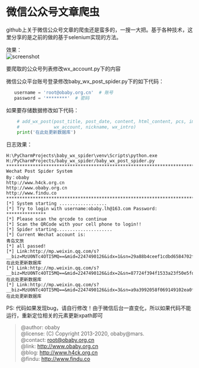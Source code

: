微信公众号文章爬虫
===

github上关于微信公众号文章的爬虫还是蛮多的，一搜一大把。基于各种技术，这里分享的是之前的做的基于selenium实现的方法。  

效果：  
![screenshot](screenshot/record.gif)
 
 要爬取的公众号列表修改wx_account.py下的内容
 
 微信公众平台账号登录修改baby_wx_post_spider.py下的如下代码：
 ```python
    username = 'root@obaby.org.cn'  # 账号
    password = '********'  # 密码
```

如果要存储数据修改如下代码：
```python
    # add_wx_post(post_title, post_date, content, html_content, pcs, images_link_text, post_url, "2",
    #             wx_account, nickname, wx_intro)
    print('在此处更新数据库')
```

日志效果：  
```batch
H:\PyCharmProjects\baby_wx_spider\venv\Scripts\python.exe H:/PyCharmProjects/baby_wx_spider/baby_wx_post_spider.py
****************************************************************************************************
Wechat Post Spider System
By：obaby
http://www.h4ck.org.cn
http://www.obaby.org.cn
http://www.findu.co
****************************************************************************************************
[*] System starting ..................
[*] Try to login with username:obaby.lh@163.com Password: ***************
[*] Please scan the qrcode to continue
[*] Scan the QRCode with your cell phone to login!!
[*] Spider starting.....................
[*] Current Wechat account is:
青岛文旅
[*] all passed!
[*] Link:http://mp.weixin.qq.com/s?__biz=MzU0NTc4OTI5MQ==&mid=2247490126&idx=1&sn=29a88b4ceef1cdbd6584702fdd46112a&chksm=fb66de4acc11575c946e802cb475845d7ff540d5a0d6da23834c0c4caa27bd3c3b7c2dd762e6#rd
在此处更新数据库
[*] Link:http://mp.weixin.qq.com/s?__biz=MzU0NTc4OTI5MQ==&mid=2247490126&idx=2&sn=87724f394f1533a23f50e5fddf7c88c1&chksm=fb66de4acc11575cb5c3a610371936a14f2743916b332f0bea3a3edc63dc2648351b386a0b95#rd
在此处更新数据库
[*] Link:http://mp.weixin.qq.com/s?__biz=MzU0NTc4OTI5MQ==&mid=2247490126&idx=3&sn=a9a3992058f069149102ea0fd9dae0b4&chksm=fb66de4acc11575c2c0ef3afe8c5de6c2e8b432c1b3d6c3e8d69f5cb439a85962517b147ee8b#rd
在此处更新数据库
```

 PS: 代码如果发现bug，请自行修改！由于微信后台一直变化，所以如果代码不能运行，重新定位相关的元素更新xpath即可  
 
> @author: obaby  
> @license: (C) Copyright 2013-2020, obaby@mars.  
> @contact: root@obaby.org.cn  
> @link: http://www.obaby.org.cn  
> @blog: http://www.h4ck.org.cn  
> @findu: http://www.findu.co  